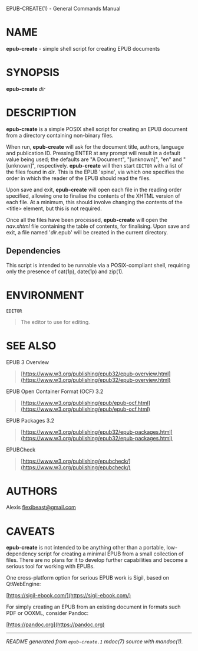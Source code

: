 EPUB-CREATE(1) - General Commands Manual

# NAME

**epub-create** - simple shell script for creating EPUB documents

# SYNOPSIS

**epub-create**
*dir*

# DESCRIPTION

**epub-create**
is a simple POSIX shell script for creating an EPUB document from a
directory containing non-binary files.

When run,
**epub-create**
will ask for the document title, authors, language and publication ID.
Pressing ENTER at any prompt will result in a default value being
used; the defaults are
"A Document",
"\[unknown]",
"en"
and
"\[unknown]",
respectively.
**epub-create**
will then start
`EDITOR`
with a list of the files found in
*dir*.
This is the EPUB
'spine',
via which one specifies the order in which the reader of the EPUB
should read the files.

Upon save and exit,
**epub-create**
will open each file in the reading order specified, allowing one to
finalise the contents of the XHTML version of each file.
At a minimum, this should involve changing the contents of the
&lt;title&gt;
element, but this is not required.

Once all the files have been processed,
**epub-create**
will open the
*nav.xhtml*
file containing the table of contents, for finalising.
Upon save and exit, a file named
'*&zwnj;*&zwnj;*dir*.epub'
will be created in the current directory.

## Dependencies

This script is intended to be runnable via a POSIX-compliant shell,
requiring only the presence of
cat(1p),
date(1p)
and
zip(1).

# ENVIRONMENT

`EDITOR`

> The editor to use for editing.

# SEE ALSO

EPUB 3 Overview

> [https://www.w3.org/publishing/epub32/epub-overview.html](https://www.w3.org/publishing/epub32/epub-overview.html)

EPUB Open Container Format (OCF) 3.2

> [https://www.w3.org/publishing/epub/epub-ocf.html](https://www.w3.org/publishing/epub/epub-ocf.html)

EPUB Packages 3.2

> [https://www.w3.org/publishing/epub32/epub-packages.html](https://www.w3.org/publishing/epub32/epub-packages.html)

EPUBCheck

> [https://www.w3.org/publishing/epubcheck/](https://www.w3.org/publishing/epubcheck/)

# AUTHORS

Alexis [flexibeast@gmail.com](mailto:flexibeast@gmail.com)

# CAVEATS

**epub-create**
is not intended to be anything other than a portable, low-dependency
script for creating a minimal EPUB from a small collection of files.
There are no plans for it to develop further capabilities and become a
serious tool for working with EPUBs.

One cross-platform option for serious EPUB work is Sigil, based on
QtWebEngine:

[https://sigil-ebook.com/](https://sigil-ebook.com/)

For simply creating an EPUB from an existing document in formats such
PDF or OOXML, consider Pandoc:

[https://pandoc.org](https://pandoc.org)

---
*README generated from `epub-create.1` mdoc(7) source with mandoc(1).*
